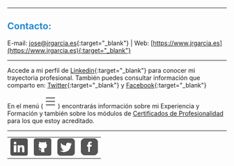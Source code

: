 
<hr size="5px" color="#268BD4" />

<p><h2><span style="color:#268BD4">Contacto:</span></h2></p>

E-mail: [jose@jrgarcia.es](mailto:jose@jrgarcia.es){:target="_blank"} | Web: [https://www.jrgarcia.es](https://www.jrgarcia.es){:target="_blank"}  

<hr size="5px" color="#268BD4" />

Accede a mi perfil de [Linkedin](https://www.linkedin.com/in/joseramongg){:target="_blank"} para conocer mi trayectoria profesional. También puedes consultar información que comparto en: [Twitter](https://twitter.com/joseramongg){:target="_blank"} y [Facebook](https://www.facebook.com/joseramon.garcia.3382/){:target="_blank"}  

En el menú (<img src="3rayas.png">) encontrarás información sobre mi Experiencia y Formación y también sobre los módulos de [Certificados de Profesionalidad](docencia.md) para los que estoy acreditado.  

<hr size="5px" color="#268BD4" />

<table border="0" width="95%" height="auto"><tr>
<td><center><a tittle="LinkedIn" href="https://www.linkedin.com/in/joseramongg" target="_blank"><img src="linkedin.png"></a></center></td>
<td><center><a tittle="Github" href="https://github.com/joseramongg" target="_blank"><img src="github.png"></a></center></td>
<td><center><a tittle="Twitter" href="https://twitter.com/joseramongg" target="_blank"><img src="twitter.png"></a></center></td>
<td><center><a tittle="Facebook" href="https://www.facebook.com/joseramon.garcia.3382" target="_blank"><img src="facebook.png"></a></center></td>
</tr></table>

